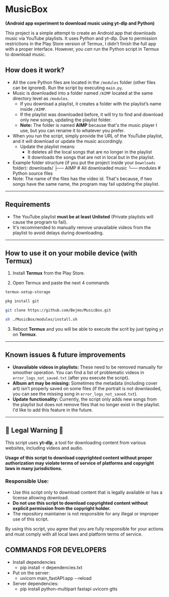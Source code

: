 # MusicBox  
**(Android app experiment to download music using yt-dlp and Python)**

This project is a simple attempt to create an Android app that downloads music via YouTube playlists. It uses Python and yt-dlp. Due to permission restrictions in the Play Store version of Termux, I didn’t finish the full app with a proper interface. However, you *can* run the Python script in Termux to download music.

## How does it work?  
- All the core Python files are located in the `/modules` folder (other files can be ignored). Run the script by executing `main.py`.
- Music is downloaded into a folder named `/AIMP` located at the same directory level as `/modules`.  
  - If you download a playlist, it creates a folder with the playlist’s name inside `/AIMP`.
  - If the playlist was downloaded before, it will try to find and download only new songs, updating the playlist folder.
  - **Note:** The folder is named **AIMP** because that's the music player I use, but you can rename it to whatever you prefer.
- When you run the script, simply provide the URL of the YouTube playlist, and it will download or update the music accordingly.
  - Update the playlist means:
    - It deletes all the local songs that are no longer in the playlist
    - It downloads the songs that are not in local but in the playlist.
- Example folder structure (if you put the project inside your `Downloads` folder):
downloads/
├── AIMP    # All downloaded music
└── modules # Python source files
- Note: The name of the files has the video id. That's because, if two songs have the same name, the program may fail updating the playlist.

---

## Requirements  
- The YouTube playlist **must be at least Unlisted** (Private playlists will cause the program to fail).  
- It's recommended to manually remove unavailable videos from the playlist to avoid delays during downloading.

---

## How to use it on your mobile device (with Termux)

1. Install **Termux** from the Play Store.

2. Open Termux and paste the next 4 commands
```bash
termux-setup-storage
```
```bash
pkg install git
```
```bash
git clone https://github.com/Bejmo/MusicBox.git
```
```bash
sh ./MusicBox/modules/install.sh
```

3. Reboot **Termux** and you will be able to execute the scrit by just typing `yt` on **Termux**.

---

## Known issues & future improvements

- **Unavailable videos in playlists:** These need to be removed manually for smoother operation. You can find a list of problematic videos in `error_logs_not_saved.txt` (after you execute the script).
- **Album art may be missing:** Sometimes the metadata (including cover art) isn’t properly saved on some files (if the portrait is not downlaoded, you can see the missing song in `error_logs_not_saved.txt`).
- **Update functionality:** Currently, the script only adds new songs from the playlist but does not remove files that no longer exist in the playlist. I'd like to add this feature in the future.

---

## 🚨 **Legal Warning** 🚨

This script uses **yt-dlp**, a tool for downloading content from various websites, including videos and audio. 

**Usage of this script to download copyrighted content without proper authorization may violate terms of service of platforms and copyright laws in many jurisdictions.**

### Responsible Use:
- Use this script only to download content that is legally available or has a license allowing download.
- **Do not use this script to download copyrighted content without explicit permission from the copyright holder.**
- The repository maintainer is not responsible for any illegal or improper use of this script.

By using this script, you agree that you are fully responsible for your actions and must comply with all local laws and platform terms of service.




## COMMANDS FOR DEVELOPERS
- Install dependencies
  - pip install -r dependencies.txt
- Put on the server:
  - uvicorn main_fastAPI:app --reload
- Server dependencies:
  - pip install python-multipart fastapi uvicorn gtts